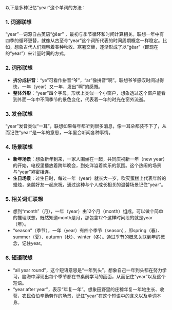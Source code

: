 以下是多种记忆“year”这个单词的方法：

### 1. 词源联想
“year”一词源自古英语“ġēar” ，最初与季节循环和时间计算相关。联想一年中有四季的循环更替，就像从古至今“year”这个词所代表的时间周期概念一样稳定。比如，想象古代人们观察着春种秋收、寒暑交替，逐渐形成了以“ġēar”（即现在的“year”）来计量时间的方式。

### 2. 词形联想
 - **拆分成拼音**：“ye”可看作拼音“爷”，“ar”像拼音“啊”。联想爷爷感叹时间过得快，一年（year）又一年，发出“啊”的感慨。
 - **整体外形**：“year”四个字母，形状上类似一个小窗户，想象透过这个窗户能看到外面一年中不同季节的景色变化，代表着一年的时光在窗外流逝。

### 3. 发音联想
“year”发音类似“一耳”，联想如果每年都听到很多消息，像一耳朵都装不下了，从而记住“year”是一年的意思，一年里会听闻各种事情。

### 4. 场景联想
 - **新年场景**：想象新年到来，一家人围坐在一起，共同庆祝新一年（new year）的开始，电视里播放着跨年晚会，到处洋溢着欢乐的氛围。这个热闹的场景与“year”紧密相连。
 - **生日场景**：过生日时，每过一年（year）就长大一岁，吹灭蛋糕上代表年龄的蜡烛，亲朋好友一起庆祝，通过这种与个人成长相关的温馨场景记住“year”。

### 5. 相关词汇联想
 - 想到“month”（月），一年（year）由12个月（month）组成。可以做个简单的推理联想，既然知道month是月，那包含12个这样时间段的就是year（年）。
 - “season”（季节），一年（year）有四个季节（season），即spring（春）、summer（夏）、autumn（秋）、winter（冬）。通过季节的概念关联到年的概念，记住year。

### 6. 短语联想
 - “all year round”，这个短语意思是“一年到头”。想象自己一年到头都在努力学习，脑海中浮现出每个季节都在书桌前学习的画面，从而记住“year”以及这个短语。
 - “year after year”，表示“年复一年”。想象田野里的庄稼年复一年地生长、收获，农民伯伯辛勤劳作的场景，记住“year”在这个短语中的含义以及单词本身。 